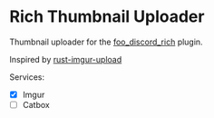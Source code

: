 # Rich Thumbnail Uploader

Thumbnail uploader for the [foo_discord_rich](https://github.com/RemuSalminen/foo_discord_rich) plugin.

Inspired by [rust-imgur-upload](https://github.com/s0hv/rust-imgur-upload)

Services:

-   [x] Imgur
-   [ ] Catbox
